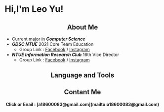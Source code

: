 # Hi,I'm Leo Yu!


<!--經歷-->
<h2 align = "center">
  About Me
</h2>

* Current major in ***Computer Science***
* ***GDSC NTUE*** 2021 Core Team Education
  * Group Link : [Facebook](https://www.facebook.com/DSCNTUE) / [Instagram](https://www.instagram.com/dsc_ntue/)
* ***NTUE Information Research Club*** 16th Vice Director
  * Group Link : [Facebook](https://www.facebook.com/ntueIRC) / [Instagram](https://www.instagram.com/ntueirc/)

<!--置頂專案-->



<!--語言工具/技能-->
<h2 align = "center">
  Language and Tools
</h2>

<p align = "center">
  
</p>


<h2 align = "center">
  Contant Me
</h2>

<h4 align = "center">
  Click or Enail : [a18600083@gmail.com](mailto:a18600083@gmail.com)
</h4>
